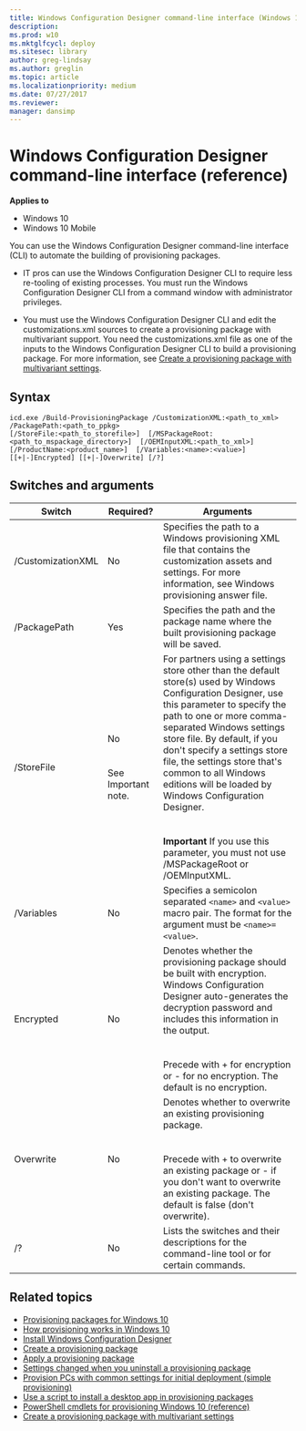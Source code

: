 ```yaml
---
title: Windows Configuration Designer command-line interface (Windows 10)
description: 
ms.prod: w10
ms.mktglfcycl: deploy
ms.sitesec: library
author: greg-lindsay
ms.author: greglin
ms.topic: article
ms.localizationpriority: medium
ms.date: 07/27/2017
ms.reviewer: 
manager: dansimp
---
```


# Windows Configuration Designer command-line interface (reference)


**Applies to**

- Windows 10
- Windows 10 Mobile

You can use the Windows Configuration Designer command-line interface (CLI) to automate the building of provisioning packages. 

- IT pros can use the Windows Configuration Designer CLI to require less re-tooling of existing processes. You must run the Windows Configuration Designer CLI from a command window with administrator privileges.

- You must use the Windows Configuration Designer CLI and edit the customizations.xml sources to create a provisioning package with multivariant support. You need the customizations.xml file as one of the inputs to the Windows Configuration Designer CLI to build a provisioning package. For more information, see [Create a provisioning package with multivariant settings](provisioning-multivariant.md). 



## Syntax

``` 
icd.exe /Build-ProvisioningPackage /CustomizationXML:<path_to_xml> /PackagePath:<path_to_ppkg> 
[/StoreFile:<path_to_storefile>]  [/MSPackageRoot:<path_to_mspackage_directory>]  [/OEMInputXML:<path_to_xml>]
[/ProductName:<product_name>]  [/Variables:<name>:<value>] [[+|-]Encrypted] [[+|-]Overwrite] [/?]
```

## Switches and arguments

| Switch | Required? | Arguments |
| --- | --- | --- |
| /CustomizationXML | No | Specifies the path to a Windows provisioning XML file that contains the customization assets and settings. For more information, see Windows provisioning answer file. |
| /PackagePath | Yes | Specifies the path and the package name where the built provisioning package will be saved. |
| /StoreFile | No</br></br></br>See Important note. | For partners using a settings store other than the default store(s) used by Windows Configuration Designer, use this parameter to specify the path to one or more comma-separated Windows settings store file. By default, if you don't specify a settings store file, the settings store that's common to all Windows editions will be loaded by Windows Configuration Designer.</br></br></br>**Important**  If you use this parameter, you must not use /MSPackageRoot or /OEMInputXML. |
| /Variables | No | Specifies a semicolon separated `<name>` and `<value>` macro pair. The format for the argument must be `<name>=<value>`. |
| Encrypted | No | Denotes whether the provisioning package should be built with encryption. Windows Configuration Designer auto-generates the decryption password and includes this information in the output.</br></br></br>Precede with + for encryption or - for no encryption. The default is no encryption. |
| Overwrite | No | Denotes whether to overwrite an existing provisioning package.</br></br></br>Precede with + to overwrite an existing package or - if you don't want to overwrite an existing package. The default is false (don't overwrite). |
| /? | No | Lists the switches and their descriptions for the command-line tool or for certain commands. |
 



## Related topics

- [Provisioning packages for Windows 10](provisioning-packages.md)
- [How provisioning works in Windows 10](provisioning-how-it-works.md)
- [Install Windows Configuration Designer](provisioning-install-icd.md)
- [Create a provisioning package](provisioning-create-package.md)
- [Apply a provisioning package](provisioning-apply-package.md)
- [Settings changed when you uninstall a provisioning package](provisioning-uninstall-package.md)
- [Provision PCs with common settings for initial deployment (simple provisioning)](provision-pcs-for-initial-deployment.md)
- [Use a script to install a desktop app in provisioning packages](provisioning-script-to-install-app.md)
- [PowerShell cmdlets for provisioning Windows 10 (reference)](provisioning-powershell.md)
- [Create a provisioning package with multivariant settings](provisioning-multivariant.md)
 





